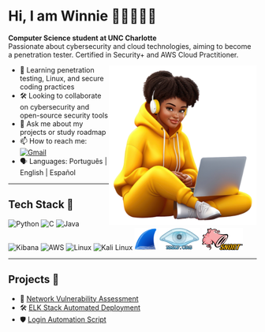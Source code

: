 # Hi, I am Winnie 👍🏾👩🏾‍💻
**Computer Science student at UNC Charlotte**  
Passionate about cybersecurity and cloud technologies, aiming to become a penetration tester. Certified in Security+ and AWS Cloud Practitioner.  

<img align="right" src="banner.png" width="300"/>

- 🌱 Learning penetration testing, Linux, and secure coding practices  
- 🛠️ Looking to collaborate on cybersecurity and open-source security tools  
- 💬 Ask me about my projects or study roadmap  
- 📫 How to reach me:&nbsp;&nbsp;&nbsp;[![Gmail](https://img.shields.io/badge/Gmail-D14836?style=flat&logo=gmail&logoColor=white)](mailto:wodokara@charlotte.edu)  
- 🗣️ Languages: Português | English | Español  

---

## Tech Stack 🧰  

<img alt="Python" height="40" src="https://cdn.jsdelivr.net/gh/devicons/devicon/icons/python/python-original.svg" />
<img alt="C" height="40" src="https://cdn.jsdelivr.net/gh/devicons/devicon/icons/c/c-original.svg" />
<img alt="Java" height="40" src="https://cdn.jsdelivr.net/gh/devicons/devicon/icons/java/java-original.svg" />
<img alt="Kibana" height="40" src="https://cdn.jsdelivr.net/gh/devicons/devicon/icons/kibana/kibana-original.svg" />
<img alt="AWS" height="40" src="https://cdn.jsdelivr.net/gh/devicons/devicon@latest/icons/amazonwebservices/amazonwebservices-original-wordmark.svg" />
<img alt="Linux" height="40" src="https://cdn.jsdelivr.net/gh/devicons/devicon@latest/icons/linux/linux-original.svg" />
<img alt="Kali Linux" height="50" src="https://cdn.jsdelivr.net/gh/devicons/devicon@latest/icons/kalilinux/kalilinux-original.svg" />
          
<img alt="Wireshark" height="45" src="wireshark.png" />
<img alt="Nmap" height="45" src="nmap.png" />
<img alt="Snort" height="45" src="snort.png" />

---

## Projects 🚀
- 🔐 [Network Vulnerability Assessment](https://github.com/WinnieOdokara/Networking-Fundamentals)  
- 🛠️ [ELK Stack Automated Deployment](https://github.com/WinnieOdokara/elk-stack-deployment)  
- 🛡️ [Login Automation Script](https://github.com/WinnieOdokara/Automate-Login-Process)  


